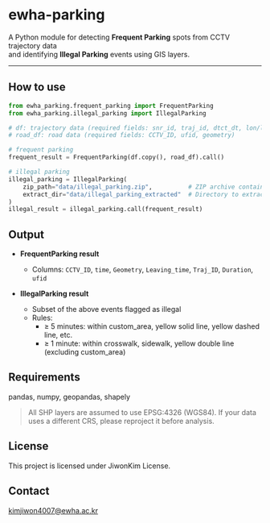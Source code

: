 # ewha-parking

A Python module for detecting **Frequent Parking** spots from CCTV trajectory data  
and identifying **Illegal Parking** events using GIS layers.

---

## How to use

```python
from ewha_parking.frequent_parking import FrequentParking
from ewha_parking.illegal_parking import IllegalParking

# df: trajectory data (required fields: snr_id, traj_id, dtct_dt, lon/lat or geometry)
# road_df: road data (required fields: CCTV_ID, ufid, geometry)

# frequent parking
frequent_result = FrequentParking(df.copy(), road_df).call()

# illegal parking
illegal_parking = IllegalParking(
    zip_path="data/illegal_parking.zip",          # ZIP archive containing SHP files
    extract_dir="data/illegal_parking_extracted"  # Directory to extract SHP files
)
illegal_result = illegal_parking.call(frequent_result)

```

## Output

- **FrequentParking result**
  - Columns: `CCTV_ID`, `time`, `Geometry`, `Leaving_time`, `Traj_ID`, `Duration`, `ufid`

- **IllegalParking result**
  - Subset of the above events flagged as illegal
  - Rules:
    - ≥ 5 minutes: within custom_area, yellow solid line, yellow dashed line, etc.
    - ≥ 1 minute: within crosswalk, sidewalk, yellow double line (excluding custom_area)


## Requirements
pandas, numpy, geopandas, shapely

> All SHP layers are assumed to use EPSG:4326 (WGS84).
> If your data uses a different CRS, please reproject it before analysis.

## License
This project is licensed under JiwonKim License.

## Contact
kimjiwon4007@ewha.ac.kr